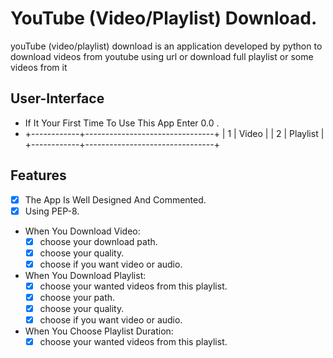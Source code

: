 # YouTube (Video/Playlist) Download.
youTube (video/playlist) download is an application developed by python to download videos from youtube using url or download full playlist or some videos from it


## User-Interface

- If It Your First Time To Use This App Enter 0.0 .
- +------------+--------------------------------+
|     1      |             Video              |
|     2      |            Playlist            |
+------------+--------------------------------+

## Features
  - [x] The App Is Well Designed And Commented.
  - [x] Using PEP-8.

  - When You Download Video:
    - [x] choose your download path.
    - [x] choose your quality.
    - [x] choose if you want video or audio.
  
  - When You Download Playlist:
    - [x] choose your wanted videos from this playlist.
    - [x] choose your path.
    - [x] choose your quality.
    - [x] choose if you want video or audio.
  
  - When You Choose Playlist Duration:
    - [x] choose your wanted videos from this playlist. 
